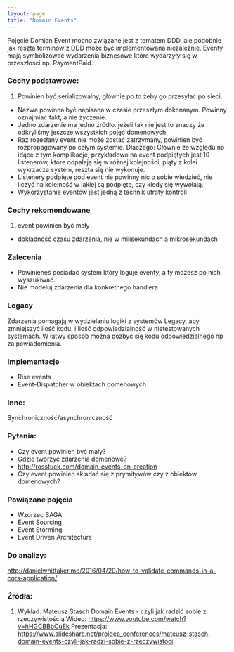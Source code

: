 ```yaml
---
layout: page
title: "Domain Events"
---
```


Pojęcie Domian Event mocno związane jest z tematem DDD, ale podobnie jak reszta terminów z DDD może być implementowana niezależnie.
Eventy mają symbolizować wydarzenia biznesowe które wydarzyły się w przeszłości np. PaymentPaid.  

### Cechy podstawowe:
1. Powinien być serializowalny, głównie po to żeby go przesyłać po sieci.
+ Nazwa powinna być napisana w czasie przeszłym dokonanym.
Powinny oznajmiać  fakt, a nie życzenie.
+ Jedno zdarzenie ma jedno źródło.
 jeżeli tak nie jest to znaczy że odkryliśmy jeszcze wszystkich pojęć domenowych.
+ Raz rozesłany event nie może zostać zatrzymany, powinien być rozpropagowany po całym systemie.
Dlaczego: Głównie ze względu no idące z tym komplikacje, przykładowo na event podpiętych jest 10 listenerów, które odpalają się w różnej kolejności, piąty z kolei wykrzacza system, reszta się nie wykonuje.
+ Listenery podpięte pod event nie powinny nic o sobie wiedzieć, nie liczyć na kolejność w jakiej są podpięte, czy kiedy się wywołają.
+ Wykorzystanie eventów jest jedną z technik utraty kontroli

### Cechy rekomendowane
1. event powinien być mały
* dokładność czasu zdarzenia, nie w milisekundach a mikrosekundach

### Zalecenia
* Powinieneś posiadać system który loguje eventy, a ty możesz po nich wyszukiwać.
* Nie modeluj zdarzenia dla konkretnego handlera

### Legacy
Zdarzenia pomagają w wydzielaniu logiki z systemów Legacy, aby zmniejszyć ilość kodu, i ilość odpowiedzialność w nietestowanych systemach. W łatwy sposób można pozbyć się kodu odpowiedzialnego np za powiadomienia.

### Implementacje
* Rise events
* Event-Dispatcher w obiektach domenowych

### Inne:
Synchroniczność/asynchroniczność

### Pytania:
* Czy event powinien być mały?
* Gdzie tworzyć zdarzenia domenowe?
 * http://rosstuck.com/domain-events-on-creation
* Czy event powinien składać się z prymitywów czy z obiektów domenowych?


### Powiązane pojęcia
* Wzorzec SAGA
* Event Sourcing
* Event Storming
* Event Driven Architecture


### Do analizy:
http://danielwhittaker.me/2016/04/20/how-to-validate-commands-in-a-cqrs-application/

### Źródła:
1) Wykład:
Mateusz Stasch Domain Events - czyli jak radzić sobie z rzeczywistością
Wideo: https://www.youtube.com/watch?v=hHGCBBbCuEk
Prezentacja: https://www.slideshare.net/proidea_conferences/mateusz-stasch-domain-events-czyli-jak-radzi-sobie-z-rzeczywistoci
